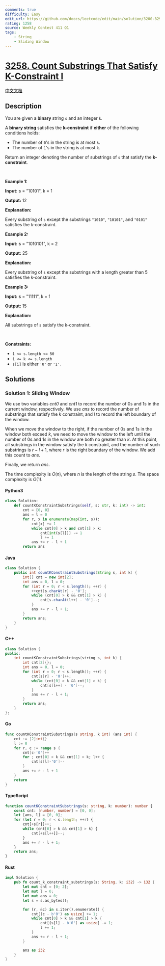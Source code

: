 ```yaml
---
comments: true
difficulty: Easy
edit_url: https://github.com/doocs/leetcode/edit/main/solution/3200-3299/3258.Count%20Substrings%20That%20Satisfy%20K-Constraint%20I/README_EN.md
rating: 1258
source: Weekly Contest 411 Q1
tags:
    - String
    - Sliding Window
---
```


<!-- problem:start -->

# [3258. Count Substrings That Satisfy K-Constraint I](https://leetcode.com/problems/count-substrings-that-satisfy-k-constraint-i)

[中文文档](/solution/3200-3299/3258.Count%20Substrings%20That%20Satisfy%20K-Constraint%20I/README.md)

## Description

<!-- description:start -->

<p>You are given a <strong>binary</strong> string <code>s</code> and an integer <code>k</code>.</p>

<p>A <strong>binary string</strong> satisfies the <strong>k-constraint</strong> if <strong>either</strong> of the following conditions holds:</p>

<ul>
	<li>The number of <code>0</code>&#39;s in the string is at most <code>k</code>.</li>
	<li>The number of <code>1</code>&#39;s in the string is at most <code>k</code>.</li>
</ul>

<p>Return an integer denoting the number of <span data-keyword="substring-nonempty">substrings</span> of <code>s</code> that satisfy the <strong>k-constraint</strong>.</p>

<p>&nbsp;</p>
<p><strong class="example">Example 1:</strong></p>

<div class="example-block">
<p><strong>Input:</strong> <span class="example-io">s = &quot;10101&quot;, k = 1</span></p>

<p><strong>Output:</strong> <span class="example-io">12</span></p>

<p><strong>Explanation:</strong></p>

<p>Every substring of <code>s</code> except the substrings <code>&quot;1010&quot;</code>, <code>&quot;10101&quot;</code>, and <code>&quot;0101&quot;</code> satisfies the k-constraint.</p>
</div>

<p><strong class="example">Example 2:</strong></p>

<div class="example-block">
<p><strong>Input:</strong> <span class="example-io">s = &quot;1010101&quot;, k = 2</span></p>

<p><strong>Output:</strong> <span class="example-io">25</span></p>

<p><strong>Explanation:</strong></p>

<p>Every substring of <code>s</code> except the substrings with a length greater than 5 satisfies the k-constraint.</p>
</div>

<p><strong class="example">Example 3:</strong></p>

<div class="example-block">
<p><strong>Input:</strong> <span class="example-io">s = &quot;11111&quot;, k = 1</span></p>

<p><strong>Output:</strong> <span class="example-io">15</span></p>

<p><strong>Explanation:</strong></p>

<p>All substrings of <code>s</code> satisfy the k-constraint.</p>
</div>

<p>&nbsp;</p>
<p><strong>Constraints:</strong></p>

<ul>
	<li><code>1 &lt;= s.length &lt;= 50 </code></li>
	<li><code>1 &lt;= k &lt;= s.length</code></li>
	<li><code>s[i]</code> is either <code>&#39;0&#39;</code> or <code>&#39;1&#39;</code>.</li>
</ul>

<!-- description:end -->

## Solutions

<!-- solution:start -->

### Solution 1: Sliding Window

We use two variables $\textit{cnt0}$ and $\textit{cnt1}$ to record the number of $0$s and $1$s in the current window, respectively. We use $\textit{ans}$ to record the number of substrings that satisfy the $k$ constraint, and $l$ to record the left boundary of the window.

When we move the window to the right, if the number of $0$s and $1$s in the window both exceed $k$, we need to move the window to the left until the number of $0$s and $1$s in the window are both no greater than $k$. At this point, all substrings in the window satisfy the $k$ constraint, and the number of such substrings is $r - l + 1$, where $r$ is the right boundary of the window. We add this count to $\textit{ans}$.

Finally, we return $\textit{ans}$.

The time complexity is $O(n)$, where $n$ is the length of the string $s$. The space complexity is $O(1)$.

<!-- tabs:start -->

#### Python3

```python
class Solution:
    def countKConstraintSubstrings(self, s: str, k: int) -> int:
        cnt = [0, 0]
        ans = l = 0
        for r, x in enumerate(map(int, s)):
            cnt[x] += 1
            while cnt[0] > k and cnt[1] > k:
                cnt[int(s[l])] -= 1
                l += 1
            ans += r - l + 1
        return ans
```

#### Java

```java
class Solution {
    public int countKConstraintSubstrings(String s, int k) {
        int[] cnt = new int[2];
        int ans = 0, l = 0;
        for (int r = 0; r < s.length(); ++r) {
            ++cnt[s.charAt(r) - '0'];
            while (cnt[0] > k && cnt[1] > k) {
                cnt[s.charAt(l++) - '0']--;
            }
            ans += r - l + 1;
        }
        return ans;
    }
}
```

#### C++

```cpp
class Solution {
public:
    int countKConstraintSubstrings(string s, int k) {
        int cnt[2]{};
        int ans = 0, l = 0;
        for (int r = 0; r < s.length(); ++r) {
            cnt[s[r] - '0']++;
            while (cnt[0] > k && cnt[1] > k) {
                cnt[s[l++] - '0']--;
            }
            ans += r - l + 1;
        }
        return ans;
    }
};
```

#### Go

```go
func countKConstraintSubstrings(s string, k int) (ans int) {
	cnt := [2]int{}
	l := 0
	for r, c := range s {
		cnt[c-'0']++
		for ; cnt[0] > k && cnt[1] > k; l++ {
			cnt[s[l]-'0']--
		}
		ans += r - l + 1
	}
	return
}
```

#### TypeScript

```ts
function countKConstraintSubstrings(s: string, k: number): number {
    const cnt: [number, number] = [0, 0];
    let [ans, l] = [0, 0];
    for (let r = 0; r < s.length; ++r) {
        cnt[+s[r]]++;
        while (cnt[0] > k && cnt[1] > k) {
            cnt[+s[l++]]--;
        }
        ans += r - l + 1;
    }
    return ans;
}
```

#### Rust

```rust
impl Solution {
    pub fn count_k_constraint_substrings(s: String, k: i32) -> i32 {
        let mut cnt = [0; 2];
        let mut l = 0;
        let mut ans = 0;
        let s = s.as_bytes();

        for (r, &c) in s.iter().enumerate() {
            cnt[(c - b'0') as usize] += 1;
            while cnt[0] > k && cnt[1] > k {
                cnt[(s[l] - b'0') as usize] -= 1;
                l += 1;
            }
            ans += r - l + 1;
        }

        ans as i32
    }
}
```

<!-- tabs:end -->

<!-- solution:end -->

<!-- problem:end -->
